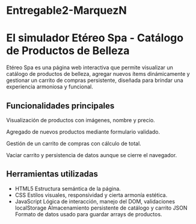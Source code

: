 # Entregable2-MarquezN
# El simulador Etéreo Spa - Catálogo de Productos de Belleza
Etéreo Spa es una página web interactiva que permite visualizar un catálogo de productos de belleza, agregar nuevos ítems dinámicamente y gestionar un carrito de compras persistente, diseñada para brindar una experiencia armoniosa y funcional. 

## Funcionalidades principales
Visualización de productos con imágenes, nombre y precio.

Agregado de nuevos productos mediante formulario validado.

Gestión de un carrito de compras con cálculo de total.

Vaciar carrito y persistencia de datos aunque se cierre el navegador.

## Herramientas utilizadas
* HTML5	Estructura semántica de la página.
* CSS	Estilos visuales, responsividad y cierta armonía estética.
* JavaScript	Lógica de interacción, manejo del DOM, validaciones
localStorage	Almacenamiento persistente de catálogo y carrito
JSON	Formato de datos usado para guardar arrays de productos.
